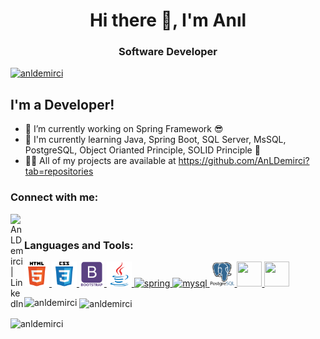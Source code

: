 <h1 align="center">Hi there 👋, I'm Anıl</h1>
<h3 align="center">Software Developer</h3>

<p align="left"> <a href="https://github.com/ryo-ma/github-profile-trophy"><img src="https://github-profile-trophy.vercel.app/?username=anldemirci" alt="anldemirci" /></a> </p>

## I'm a Developer!
- 🔭 I’m currently working on Spring Framework 😎
- 🌱 I'm currently learning Java, Spring Boot, SQL Server, MsSQL, PostgreSQL, Object Orianted Principle, SOLID Principle 🥳
- 👨‍💻 All of my projects are available at https://github.com/AnLDemirci?tab=repositories

### Connect with me: 
[<img align="left" alt="AnLDemirci | LinkedIn" width="22px" src="https://cdn.jsdelivr.net/npm/simple-icons@v3/icons/linkedin.svg" />][linkedin]
<br />

### Languages and Tools:
<p> 
<a href="https://www.w3.org/html/" target="_blank"> <img src="https://raw.githubusercontent.com/devicons/devicon/master/icons/html5/html5-original-wordmark.svg" alt="html5" width="40" height="40"/> </a> <a href="https://www.w3schools.com/css/" target="_blank"> <img src="https://raw.githubusercontent.com/devicons/devicon/master/icons/css3/css3-original-wordmark.svg" alt="css3" width="40" height="40"/> </a> <a href="https://getbootstrap.com" target="_blank"> <img src="https://raw.githubusercontent.com/devicons/devicon/master/icons/bootstrap/bootstrap-plain-wordmark.svg" alt="bootstrap" width="40" height="40"/> </a> <a href="https://www.java.com" target="_blank"> <img src="https://raw.githubusercontent.com/devicons/devicon/master/icons/java/java-original.svg" alt="java" width="40" height="40"/> <a href="https://spring.io" target="_blank"> <img src="https://brandslogos.com/wp-content/uploads/images/large/spring-logo.png" alt="spring" width="33" height="35"/> </a> <a href="https://www.microsoft.com/en-us/sql-server" target="_blank"> <img src="https://www.svgrepo.com/show/303229/microsoft-sql-server-logo.svg" alt="mysql" width="40" height="40"/> </a> <a href="https://www.postgresql.org" target="_blank"> <img src="https://raw.githubusercontent.com/devicons/devicon/master/icons/postgresql/postgresql-original-wordmark.svg" alt="postgresql" width="40" height="40"/> </a> <a href="https://tr.reactjs.org/" target="_blank"> <img src="https://upload.wikimedia.org/wikipedia/commons/a/a7/React-icon.svg" width="40" height="40"/> </a><a href="https://reactnative.dev/" target="_blank"> <img src="https://upload.wikimedia.org/wikipedia/commons/a/a7/React-icon.svg" width="40" height="40"/> </a>
</p>

<p><img align="left" src="https://github-readme-stats.vercel.app/api/top-langs?username=anldemirci&show_icons=true&locale=en&layout=compact" alt="anldemirci" /></p>
<p>&nbsp;<img align="center" src="https://github-readme-stats.vercel.app/api?username=anldemirci&show_icons=true&locale=en" alt="anldemirci" /></p>

<p><img align="center" src="https://github-readme-streak-stats.herokuapp.com/?user=anldemirci&" alt="anldemirci" /></p>

[linkedin]: https://www.linkedin.com/in/mehmet-an%C4%B1l-demirci-506211159/
<!--
**AnLDemirci/AnLDemirci** is a ✨ _special_ ✨ repository because its `README.md` (this file) appears on your GitHub profile.

Here are some ideas to get you started:

- 🔭 I’m currently working on ...
- 🌱 I’m currently learning ...
- 👯 I’m looking to collaborate on ...
- 🤔 I’m looking for help with ...
- 💬 Ask me about ...
- 📫 How to reach me: ...
- 😄 Pronouns: ...
- ⚡ Fun fact: ...
-->
